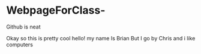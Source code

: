# WebpageForClass-
Github is neat

Okay so this is pretty cool hello! my name Is Brian But I go by Chris and i like computers
